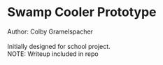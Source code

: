 # Swamp Cooler Prototype
Author: Colby Gramelspacher <br><br>
Initially designed for school project. <br>
NOTE: Writeup included in repo
